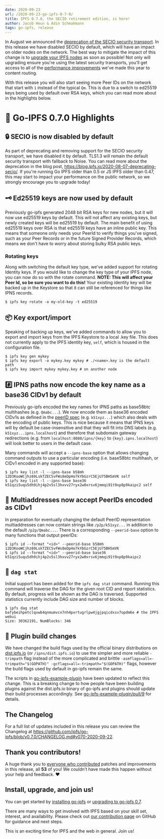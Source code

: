 ```yaml
---
date: 2020-09-23
url: /2020-09-23-go-ipfs-0-7-0/
title: IPFS 0.7.0, the SECIO retirement edition, is here!
author: Jacob Heun & Adin Schmahmann
tags: go-ipfs, release
---
```


In August we announced the [deprecation of the SECIO security transport](https://blog.ipfs.io/2020-08-07-deprecating-secio/). In this release we have disabled SECIO by default, which will have an impact on older nodes on the network. The best way to mitigate the impact of this change is to [upgrade your IPFS nodes](https://docs.ipfs.io/recent-releases/go-ipfs-0-7/update-procedure) as soon as possible! Not only will upgrading ensure you're using the latest security transports, you'll get access to all of the [performance improvements](https://blog.ipfs.io/2020-07-20-dht-deep-dive/) we've made this year to content routing.

With this release you will also start seeing more Peer IDs on the network that start with `1` instead of the typical `Qm`. This is due to a switch to ed25519 keys being used by default over RSA keys, which you can read more about in the highlights below.

# 🔦 Go-IPFS 0.7.0 Highlights

## 🔒 SECIO is now disabled by default

As part of deprecating and removing support for the SECIO security transport, we have disabled it by default. TLS1.3 will remain the default security transport with fallback to Noise. You can read more about the deprecation in the blog post, https://blog.ipfs.io/2020-08-07-deprecating-secio/. If you're running Go IPFS older than 0.5 or JS IPFS older than 0.47, this may start to impact your performance on the public network, so we strongly encourage you to upgrade today!

## 🗝️ Ed25519 keys are now used by default

Previously go-ipfs generated 2048 bit RSA keys for new nodes, but it will now use ed25519 keys by default. This will not affect any existing keys, but newly created keys will be ed25519 by default. The main benefit of using ed25519 keys over RSA is that ed25519 keys have an inline public key. This means that someone only needs your PeerId to verify things you've signed, such as your Peer Records or in the future Signed Provider Records, which means we don't have to worry about storing bulky RSA public keys.

### Rotating keys

Along with switching the default key type, we've added support for rotating Identity keys. If you would like to change the key type of your IPFS node, you can now do so with the rotate command. **NOTE: This will affect your Peer Id, so be sure you want to do this!** Your existing identity key will be backed up in the Keystore so that it can still be referenced for things like IPNS records.

```console
$ ipfs key rotate -o my-old-key -t ed25519
```

## 📦 Key export/import

Speaking of backing up keys, we've added commands to allow you to export and import keys from the IPFS Keystore to a local .key file. This does not currently apply to the IPFS identity key, `self`, which is housed in the configuration file.

```console
$ ipfs key gen mykey
$ ipfs key export -o mykey.key mykey # ./<name>.key is the default path
$ ipfs key import mykey mykey.key # on another node
```

## #️⃣ IPNS paths now encode the key name as a base36 CIDv1 by default

Previously go-ipfs encoded the key names for IPNS paths as base58btc multihashes (e.g. `Qmabc...`). We now encode them as base36 encoded CIDv1s as defined in the [peerID spec](https://github.com/libp2p/specs/blob/master/peer-ids/peer-ids.md#string-representation) (e.g. `k51xyz...`) which also deals with the encoding of public keys. This is nice because it means that IPNS keys will by default be case-insensitive and that they will fit into DNS labels (e.g. `k51xyz...ipns.localhost`) and therefore that subdomain gateway redirections (e.g. from `localhost:8080/ipns/{key}` to `{key}.ipns.localhost`) will look better to users in the default case.

Many commands will accept a `--ipns-base` option that allows changing command outputs to use a particular encoding (i.e.  base58btc multihash, or CIDv1 encoded in any supported base):


```console
$ ipfs key list -l --ipns-base b58mh
12D3KooWCjhz69LskTZEC5vFWs8eDpHo7kYbGzrC5EjU75BHSmVK self
$ ipfs key list -l --ipns-base base36
k51qzi5uqu5dh9ihj4p2v5sl3hxvv27ryx2w0xrsv6jmmqi91t9xp8p9kaipc2 self
```

## 📮  Multiaddresses now accept PeerIDs encoded as CIDv1

In preparation for eventually changing the default PeerID representation multiaddresses can now contain strings like `/p2p/k51xyz...` in addition to the default `/p2p/Qmabc...`. There is a corresponding `--peerid-base` option to many functions that output peerIDs:

```console
$ ipfs id --format "<id>" --peerid-base b58mh
12D3KooWCjhz69LskTZEC5vFWs8eDpHo7kYbGzrC5EjU75BHSmVK
$ ipfs id --format "<id>" --peerid-base base36
k51qzi5uqu5dh9ihj4p2v5sl3hxvv27ryx2w0xrsv6jmmqi91t9xp8p9kaipc2
```

## 🧮 `dag stat`

Initial support has been added for the `ipfs dag stat` command. Running this command will traverse the DAG for the given root CID and report statistics. By default, progress will be shown as the DAG is traversed. Supported statistics currently include DAG size and number of blocks.

```console
$ ipfs dag stat bafybeihpetclqvwb4qnmumvcn7nh4pxrtugrlpw4jgjpqicdxsv7opdm6e # the IPFS webui
Size: 30362191, NumBlocks: 346
```

## 🔌 Plugin build changes

We have changed the build flags used by the official binary distributions on [dist.ipfs.io](https://dist.ipfs.io) (or `/ipns/dist.ipfs.io`) to use the simpler and more reliable `-trimpath` flag instead of the more complicated and brittle `-asmflags=all=-trimpath="$(GOPATH)" -gcflags=all=-trimpath="$(GOPATH)"` flags, however the build flags used by default in go-ipfs remain the same.

The scripts in [go-ipfs-example-plugin](https://github.com/ipfs/go-ipfs-example-plugin) have been updated to reflect this change. This is a breaking change to how people have been building plugins against the dist.ipfs.io binary of go-ipfs and plugins should update their build processes accordingly. See [go-ipfs-example-plugin/pull/9](https://github.com/ipfs/go-ipfs-example-plugin/pull/9) for details.

## The Changelog

For a full list of updates included in this release you can review the Changelog at https://github.com/ipfs/go-ipfs/blob/v0.7.0/CHANGELOG.md#v070-2020-09-22.

## Thank you contributors!

A huge thank you to [everyone who contributed](https://github.com/ipfs/go-ipfs/blob/v0.7.0/CHANGELOG.md#contributors) patches and improvements in this release, all **53** of you! We couldn’t have made this happen without your help and feedback. ❤

## Install, upgrade, and join us!

You can get started by [installing go-ipfs](https://dist.ipfs.io/#go-ipfs) or [upgrading to go-ipfs 0.7](https://docs.ipfs.io/recent-releases/go-ipfs-0-7/update-procedure).

There are many ways to get involved with IPFS based on your skill set, interest, and availability.  Please check out [our contribution page](https://github.com/ipfs/community/blob/master/CONTRIBUTING.md) on GitHub for guidance and next steps.

This is an exciting time for IPFS and the web in general. Join us!
